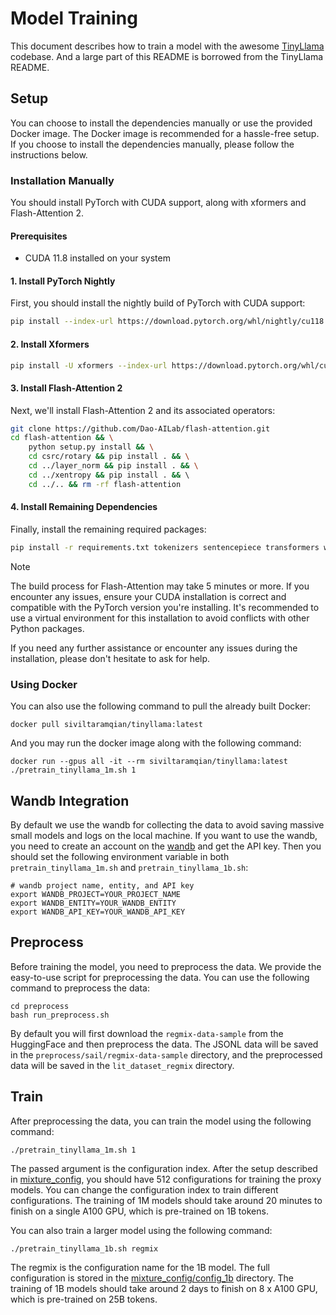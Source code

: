 # Model Training

This document describes how to train a model with the awesome [TinyLlama](https://github.com/jzhang38/TinyLlama) codebase. And a large part of this README is borrowed from the TinyLlama README.

## Setup

You can choose to install the dependencies manually or use the provided Docker image. The Docker image is recommended for a hassle-free setup. If you choose to install the dependencies manually, please follow the instructions below.

### Installation Manually

You should install PyTorch with CUDA support, along with xformers and Flash-Attention 2.

#### Prerequisites

- CUDA 11.8 installed on your system

#### 1. Install PyTorch Nightly

First, you should install the nightly build of PyTorch with CUDA support:

```bash
pip install --index-url https://download.pytorch.org/whl/nightly/cu118 --pre 'torch>=2.1.0dev'
```

#### 2. Install Xformers

```bash
pip install -U xformers --index-url https://download.pytorch.org/whl/cu118
```

#### 3. Install Flash-Attention 2

Next, we'll install Flash-Attention 2 and its associated operators:

```bash
git clone https://github.com/Dao-AILab/flash-attention.git
cd flash-attention && \
    python setup.py install && \
    cd csrc/rotary && pip install . && \
    cd ../layer_norm && pip install . && \
    cd ../xentropy && pip install . && \ 
    cd ../.. && rm -rf flash-attention
```

#### 4. Install Remaining Dependencies

Finally, install the remaining required packages:

```bash
pip install -r requirements.txt tokenizers sentencepiece transformers wandb datasets huggingface_hub
```

> [!NOTE]
> The build process for Flash-Attention may take 5 minutes or more.
> If you encounter any issues, ensure your CUDA installation is correct and compatible with the PyTorch version you're installing.
> It's recommended to use a virtual environment for this installation to avoid conflicts with other Python packages.

If you need any further assistance or encounter any issues during the installation, please don't hesitate to ask for help.

### Using Docker

You can also use the following command to pull the already built Docker:

```shell
docker pull siviltaramqian/tinyllama:latest
```

And you may run the docker image along with the following command:

```shell
docker run --gpus all -it --rm siviltaramqian/tinyllama:latest ./pretrain_tinyllama_1m.sh 1
```

## Wandb Integration

By default we use the wandb for collecting the data to avoid saving massive small models and logs on the local machine. If you want to use the wandb, you need to create an account on the [wandb](https://wandb.ai/site) and get the API key. Then you should set the following environment variable in both `pretrain_tinyllama_1m.sh` and `pretrain_tinyllama_1b.sh`:

```shell
# wandb project name, entity, and API key
export WANDB_PROJECT=YOUR_PROJECT_NAME
export WANDB_ENTITY=YOUR_WANDB_ENTITY
export WANDB_API_KEY=YOUR_WANDB_API_KEY
```

## Preprocess

Before training the model, you need to preprocess the data. We provide the easy-to-use script for preprocessing the data. You can use the following command to preprocess the data:

```shell
cd preprocess
bash run_preprocess.sh
```

By default you will first download the `regmix-data-sample` from the HuggingFace and then preprocess the data. The JSONL data will be saved in the `preprocess/sail/regmix-data-sample` directory, and the preprocessed data will be saved in the `lit_dataset_regmix` directory.

## Train

After preprocessing the data, you can train the model using the following command:

```shell
./pretrain_tinyllama_1m.sh 1
```

The passed argument is the configuration index. After the setup described in [mixture_config](../mixture_config/), you should have 512 configurations for training the proxy models. You can change the configuration index to train different configurations. The training of 1M models should take around 20 minutes to finish on a single A100 GPU, which is pre-trained on 1B tokens.

You can also train a larger model using the following command:

```shell
./pretrain_tinyllama_1b.sh regmix
```

The regmix is the configuration name for the 1B model. The full configuration is stored in the [mixture_config/config_1b](../mixture_config/config_1b/) directory. The training of 1B models should take around 2 days to finish on 8 x A100 GPU, which is pre-trained on 25B tokens.
